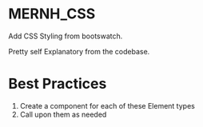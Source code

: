 # MERNH_CSS

Add CSS Styling from bootswatch.

Pretty self Explanatory from the codebase.

# Best Practices
1. Create a component for each of these Element types
2. Call upon them as needed